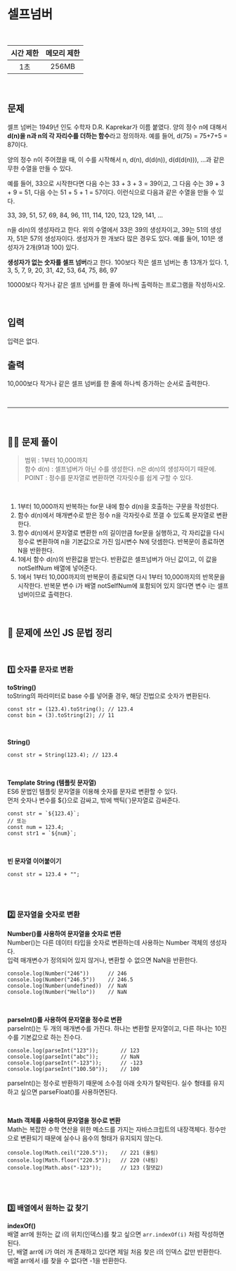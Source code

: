 # 셀프넘버
<br>

| 시간 제한 | 메모리 제한 |
| :---: | :---: |
| 1초 | 256MB |

<br>

## 문제
셀프 넘버는 1949년 인도 수학자 D.R. Kaprekar가 이름 붙였다. 양의 정수 n에 대해서 **d(n)을 n과 n의 각 자리수를 더하는 함수**라고 정의하자. 예를 들어, d(75) = 75+7+5 = 87이다.

양의 정수 n이 주어졌을 때, 이 수를 시작해서 n, d(n), d(d(n)), d(d(d(n))), ...과 같은 무한 수열을 만들 수 있다. 

예를 들어, 33으로 시작한다면 다음 수는 33 + 3 + 3 = 39이고, 그 다음 수는 39 + 3 + 9 = 51, 다음 수는 51 + 5 + 1 = 57이다. 이런식으로 다음과 같은 수열을 만들 수 있다.

33, 39, 51, 57, 69, 84, 96, 111, 114, 120, 123, 129, 141, ...

n을 d(n)의 생성자라고 한다. 위의 수열에서 33은 39의 생성자이고, 39는 51의 생성자, 51은 57의 생성자이다. 생성자가 한 개보다 많은 경우도 있다. 예를 들어, 101은 생성자가 2개(91과 100) 있다. 

**생성자가 없는 숫자를 셀프 넘버**라고 한다. 100보다 작은 셀프 넘버는 총 13개가 있다. 1, 3, 5, 7, 9, 20, 31, 42, 53, 64, 75, 86, 97

10000보다 작거나 같은 셀프 넘버를 한 줄에 하나씩 출력하는 프로그램을 작성하시오.

<br>

## 입력
입력은 없다.

## 출력
10,000보다 작거나 같은 셀프 넘버를 한 줄에 하나씩 증가하는 순서로 출력한다.

<br>

-------------

<br>

## 🤔💡 문제 풀이

> 범위 : 1부터 10,000까지 </br>
> 함수 d(n) : 셀프넘버가 아닌 수를 생성한다. n은 d(n)의 생성자이기 때문에. </br>
> POINT : 정수를 문자열로 변환하면 각자릿수를 쉽게 구할 수 있다.

<br>

1. 1부터 10,000까지 반복하는 for문 내에 함수 d(n)을 호출하는 구문을 작성한다.
2. 함수 d(n)에서 매개변수로 받은 정수 n을 각자릿수로 쪼갤 수 있도록 문자열로 변환한다.
3. 함수 d(n)에서 문자열로 변환한 n의 길이만큼 for문을 실행하고, 각 자리값을 다시 정수로 변환하여 n을 기본값으로 가진 임시변수 N에 덧셈한다. 반복문이 종료하면 N을 반환한다.
4. 1에서 함수 d(n)의 반환값을 받는다. 반환값은 셀프넘버가 아닌 값이고, 이 값을 notSelfNum 배열에 넣어준다.
5. 1에서 1부터 10,000까지의 반복문이 종료되면 다시 1부터 10,000까지의 반목문을 시작한다. 반복문 변수 i가 배열 notSelfNum에 포함되어 있지 않다면 변수 i는 셀프넘버이므로 출력한다.

<br>

## 📑 문제에 쓰인 JS 문법 정리
</br>

### 1️⃣ 숫자를 문자로 변환
**toString()** </br>
toString의 파라미터로 base 수를 넣어줄 경우, 해당 진법으로 숫자가 변환된다.
```
const str = (123.4).toString(); // 123.4
const bin = (3).toString(2); // 11
```

</br>

**String()**
```
const str = String(123.4); // 123.4
```

</br>

**Template String (템플릿 문자열)** </br>
ES6 문법인 템플릿 문자열을 이용해 숫자를 문자로 변환할 수 있다.</br>
먼저 숫자나 변수를 ${}으로 감싸고, 밖에 백틱(`)문자열로 감싸준다.
```
const str = `${123.4}`;
// 또는
const num = 123.4;
const str1 = `${num}`;
```

</br>

**빈 문자열 이어붙이기**
```
const str = 123.4 + "";
```
<br><br>

### 2️⃣ 문자열을 숫자로 변환
**Number()를 사용하여 문자열을 숫자로 변환** </br>
Number()는 다른 데이터 타입을 숫자로 변환하는데 사용하는 Number 객체의 생성자다.</br> 입력 매개변수가 정의되어 있지 않거나, 변환할 수 없으면 NaN을 반환한다.
```
console.log(Number("246"))      // 246
console.log(Number("246.5"))    // 246.5
console.log(Number(undefined))  // NaN
console.log(Number("Hello"))    // NaN
```

</br>

**parseInt()를 사용하여 문자열을 정수로 변환** </br>
parseInt()는 두 개의 매개변수를 가진다. 하나는 변환할 문자열이고, 다른 하나는 10진수를 기본값으로 하는 진수다.
```
console.log(parseInt("123"));       // 123
console.log(parseInt("abc"));       // NaN
console.log(parseInt("-123"));      // -123
console.log(parseInt("100.50"));    // 100
```
parseInt()는 정수로 반환하기 때문에 소수점 아래 숫자가 탈락된다. 실수 형태를 유지하고 싶으면 parseFloat()를 사용하면된다.

</br>

**Math 객체를 사용하여 문자열을 정수로 변환** </br>
Math는 복잡한 수학 연산을 위한 메소드를 가지는 자바스크립트의 내장객체다. 정수만으로 변환되기 때문에 실수나 음수의 형태가 유지되지 않는다.
```
console.log(Math.ceil("220.5"));    // 221 (올림)
console.log(Math.floor("220.5"));   // 220 (내림)
console.log(Math.abs("-123"));      // 123 (절댓값)
```

</br></br>

### 3️⃣ 배열에서 원하는 값 찾기
**indexOf()** <br>
배열 arr에 원하는 값 i의 위치(인덱스)를 찾고 싶으면 `arr.indexOf(i)` 처럼 작성하면 된다.</br>
단, 배열 arr에 i가 여러 개 존재하고 있다면 제일 처음 찾은 i의 인덱스 값만 반환한다. </br>
배열 arr에서 i를 찾을 수 없다면 -1을 반환한다.